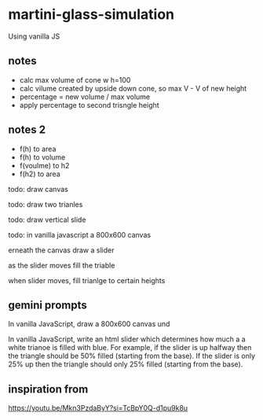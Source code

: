 # martini-glass-simulation
Using vanilla JS



## notes
- calc max volume of cone w h=100
- calc vilume created by upside down cone, so max V - V of new height
- percentage = new volume / max volume
- apply percentage to second trisngle height

## notes 2
- f(h) to area
- f(h) to volume
- f(voulme) to h2
- f(h2) to area

todo: draw canvas

todo: draw two trianles

todo: draw vertical slide

todo: 
in vanilla javascript a 800x600 canvas

erneath the canvas draw a slider

as the slider moves fill the triable

when slider moves, fill trianlge to certain heights



## gemini prompts
In vanilla JavaScript, draw a 800x600 canvas
und

In vanilla JavaScript, write an html slider which determines how much a a white trianoe  is filled  with blue. For example, if the slider is up halfway then the triangle should be 50% filled (starting from the base). If the slider is only 25% up then the triangle should only 25% filled (starting from the base). 


## inspiration from
https://youtu.be/Mkn3PzdaByY?si=TcBpY0Q-d1pu9k8u
